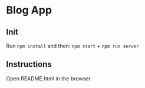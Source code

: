 # Blog App

## Init

Run `npm install` and then:
`npm start` + `npm run server`

## Instructions

Open README.html in the browser
